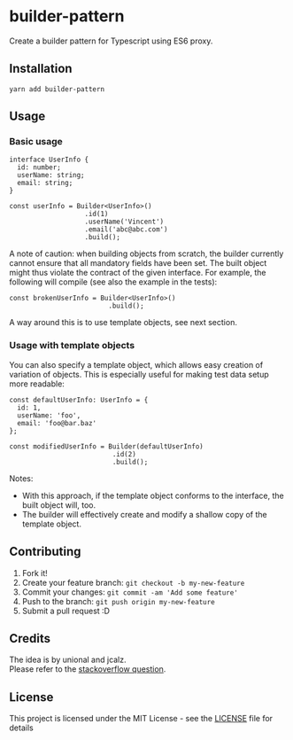 # builder-pattern

Create a builder pattern for Typescript using ES6 proxy.

## Installation

```
yarn add builder-pattern
```

## Usage

### Basic usage
```
interface UserInfo {
  id: number;
  userName: string;
  email: string;
}

const userInfo = Builder<UserInfo>()
                   .id(1)
                   .userName('Vincent')
                   .email('abc@abc.com')
                   .build();
```
A note of caution: when building objects from scratch, the builder currently cannot ensure that all
mandatory fields have been set. The built object might thus violate the contract of the given interface. 
For example, the following will compile (see also the example in the tests):

```
const brokenUserInfo = Builder<UserInfo>()
                         .build();
```
A way around this is to use template objects, see next section.

### Usage with template objects

You can also specify a template object, which allows easy creation of variation of objects. 
This is especially useful for making test data setup more readable:

```
const defaultUserInfo: UserInfo = {
  id: 1,
  userName: 'foo',
  email: 'foo@bar.baz'
};

const modifiedUserInfo = Builder(defaultUserInfo)
                          .id(2)
                          .build();
```
Notes:
- With this approach, if the template object conforms to the interface, the
built object will, too.
- The builder will effectively create and modify a shallow copy of the template object.

## Contributing

1. Fork it!
2. Create your feature branch: `git checkout -b my-new-feature`
3. Commit your changes: `git commit -am 'Add some feature'`
4. Push to the branch: `git push origin my-new-feature`
5. Submit a pull request :D

## Credits

The idea is by unional and jcalz.  
Please refer to the [stackoverflow question](https://stackoverflow.com/questions/45291644/builder-pattern-using-typescript-interfaces).

## License

This project is licensed under the MIT License - see the [LICENSE](LICENSE) file for details
